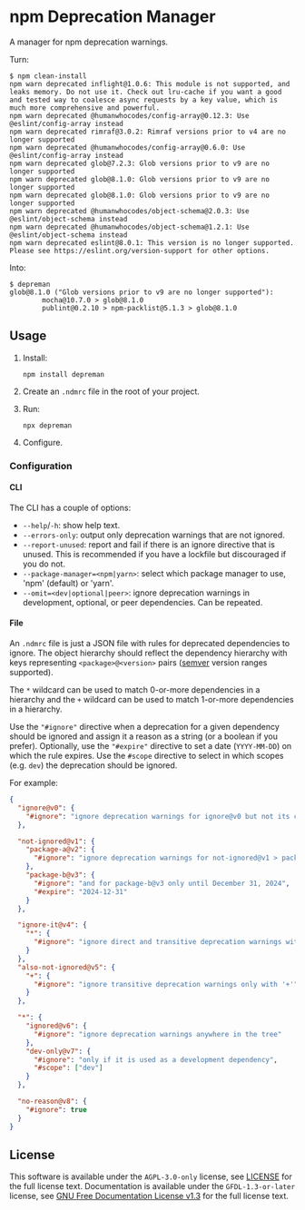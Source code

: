 <!-- SPDX-License-Identifier: GFDL-1.3-or-later -->

# npm Deprecation Manager

A manager for npm deprecation warnings.

Turn:

```shell
$ npm clean-install
npm warn deprecated inflight@1.0.6: This module is not supported, and leaks memory. Do not use it. Check out lru-cache if you want a good and tested way to coalesce async requests by a key value, which is much more comprehensive and powerful.
npm warn deprecated @humanwhocodes/config-array@0.12.3: Use @eslint/config-array instead
npm warn deprecated rimraf@3.0.2: Rimraf versions prior to v4 are no longer supported
npm warn deprecated @humanwhocodes/config-array@0.6.0: Use @eslint/config-array instead
npm warn deprecated glob@7.2.3: Glob versions prior to v9 are no longer supported
npm warn deprecated glob@8.1.0: Glob versions prior to v9 are no longer supported
npm warn deprecated glob@8.1.0: Glob versions prior to v9 are no longer supported
npm warn deprecated @humanwhocodes/object-schema@2.0.3: Use @eslint/object-schema instead
npm warn deprecated @humanwhocodes/object-schema@1.2.1: Use @eslint/object-schema instead
npm warn deprecated eslint@8.0.1: This version is no longer supported. Please see https://eslint.org/version-support for other options.
```

Into:

```shell
$ depreman
glob@8.1.0 ("Glob versions prior to v9 are no longer supported"):
        mocha@10.7.0 > glob@8.1.0
        publint@0.2.10 > npm-packlist@5.1.3 > glob@8.1.0
```

## Usage

1. Install:

   ```shell
   npm install depreman
   ```

1. Create an `.ndmrc` file in the root of your project.

1. Run:

   ```shell
   npx depreman
   ```

1. Configure.

### Configuration

#### CLI

The CLI has a couple of options:

- `--help`/`-h`: show help text.
- `--errors-only`: output only deprecation warnings that are not ignored.
- `--report-unused`: report and fail if there is an ignore directive that is
  unused. This is recommended if you have a lockfile but discouraged if you do
  not.
- `--package-manager=<npm|yarn>`: select which package manager to use, 'npm'
  (default) or 'yarn'.
- `--omit=<dev|optional|peer>`: ignore deprecation warnings in development,
  optional, or peer dependencies. Can be repeated.

#### File

An `.ndmrc` file is just a JSON file with rules for deprecated dependencies to
ignore. The object hierarchy should reflect the dependency hierarchy with keys
representing `<package>@<version>` pairs ([semver] version ranges supported).

The `*` wildcard can be used to match 0-or-more dependencies in a hierarchy and
the `+` wildcard can be used to match 1-or-more dependencies in a hierarchy.

Use the `"#ignore"` directive when a deprecation for a given dependency should
be ignored and assign it a reason as a string (or a boolean if you prefer).
Optionally, use the `"#expire"` directive to set a date (`YYYY-MM-DD`) on which
the rule expires. Use the `#scope` directive to select in which scopes (e.g.
`dev`) the deprecation should be ignored.

For example:

```json
{
  "ignore@v0": {
    "#ignore": "ignore deprecation warnings for ignore@v0 but not its children"
  },

  "not-ignored@v1": {
    "package-a@v2": {
      "#ignore": "ignore deprecation warnings for not-ignored@v1 > package-a@v2"
    },
    "package-b@v3": {
      "#ignore": "and for package-b@v3 only until December 31, 2024",
      "#expire": "2024-12-31"
    }
  },

  "ignore-it@v4": {
    "*": {
      "#ignore": "ignore direct and transitive deprecation warnings with '*'"
    }
  },
  "also-not-ignored@v5": {
    "+": {
      "#ignore": "ignore transitive deprecation warnings only with '+'"
    }
  },

  "*": {
    "ignored@v6": {
      "#ignore": "ignore deprecation warnings anywhere in the tree"
    },
    "dev-only@v7": {
      "#ignore": "only if it is used as a development dependency",
      "#scope": ["dev"]
    }
  },

  "no-reason@v8": {
    "#ignore": true
  }
}
```

[semver]: https://www.npmjs.com/package/semver

## License

This software is available under the `AGPL-3.0-only` license, see [LICENSE] for
the full license text. Documentation is available under the `GFDL-1.3-or-later`
license, see [GNU Free Documentation License v1.3] for the full license text.

[LICENSE]: ./LICENSE
[gnu free documentation license v1.3]: https://www.gnu.org/licenses/fdl-1.3.en.html
